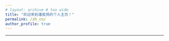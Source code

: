 ```yaml
---
# layout: archive # too wide
title: "欢迎来到潘斐扬的个人主页！"
permalink: /zh_cn/
author_profile: true
---
```


<!-- 中文个人主页 -->
<!-- {% include toc %} -->
---

